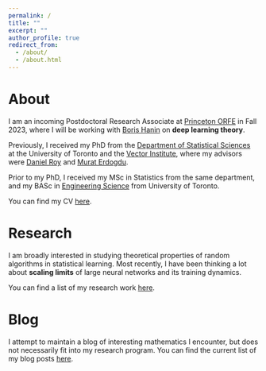 ```yaml
---
permalink: /
title: ""
excerpt: ""
author_profile: true
redirect_from:
  - /about/
  - /about.html
---
```


# About

I am an incoming Postdoctoral Research Associate at [Princeton ORFE](https://orfe.princeton.edu/) in Fall 2023, where I will be working with [Boris Hanin](https://boris-hanin.github.io/) on **deep learning theory**. 

Previously, I received my PhD from the [Department of Statistical Sciences](http://www.utstat.utoronto.ca/) at the University of Toronto
and the [Vector Institute](https://vectorinstitute.ai/),
where my advisors were [Daniel Roy](http://danroy.org/)
and [Murat Erdogdu](http://www.cs.toronto.edu/~erdogdu/).
<!--  -->
Prior to my PhD, I received my MSc in Statistics from the same department, and my BASc in [Engineering Science](http://engsci.utoronto.ca/) from University of Toronto. 

<!-- Previously I was a Masters student in the same department, during which I worked with [Prof. Jeffrey Rosenthal](http://probability.ca/jeff/). For my undergraduate degree I studied [Engineering Science](http://engsci.utoronto.ca/) at University of Toronto, majoring in Electrical and Computer Engineering. My undergraduate thesis was supervised by [Prof. Christina Christara](http://www.cs.toronto.edu/~ccc/).  -->

You can find my CV [here](files/CV_Mufan_Li.pdf).

# Research

I am broadly interested in studying theoretical properties
of random algorithms in statistical learning.
Most recently, I have been thinking a lot about **scaling limits** of large neural networks and its training dynamics.

You can find a list of my research work
[here](https://mufan-li.github.io/research/). 
<!-- See also my [Google Scholar](https://scholar.google.com/citations?user=9dSlc_cAAAAJ&hl=en) and [Semantic Scholar](https://www.semanticscholar.org/author/Mufan-Bill-Li/49140558) pages.  -->

# Blog

I attempt to maintain a blog of interesting mathematics I encounter, 
but does not necessarily fit into my research program.
You can find the current list of my blog posts
[here](https://mufan-li.github.io/blog-posts/).

<!-- Masters Research Project - Collaborative Filtering For Student Grade Analysis (2016) \[[Document](files/Mufan_Li_MSc_Report.pdf)\] \[[Code](https://github.com/mufan-li/sg)\]

Undergraduate Thesis - Efficient and Accurate Numerical PDE Methods For Pricing Financial Derivatives (2015) \[[Document](files/Mufan_Li_Undergrad_Thesis.pdf)\] \[[Presentation](files/Mufan_Li_Thesis_Presentation.pdf)\] \[[Code](https://github.com/mufan-li/PDE03)\] -->

<!-- ### Teaching

Teaching assistant positions held:  
STA220 - The Practice of Statistics I - Summer 2016  
STA248 - Statistics for Computer Scientists - Winter 2016  
STA261 - Probability and Statistics II - Winter 2016  
STA304 - Surveys, Sampling, and Observational Data - Winter 2016  
STA247 - Probability with Computer Applications - Fall 2015   -->

<!-- ### Contact me

Email: mufan dot li at mail dot utoronto dot ca -->
<!-- [email@domain.com](mailto:email@domain.com) -->
